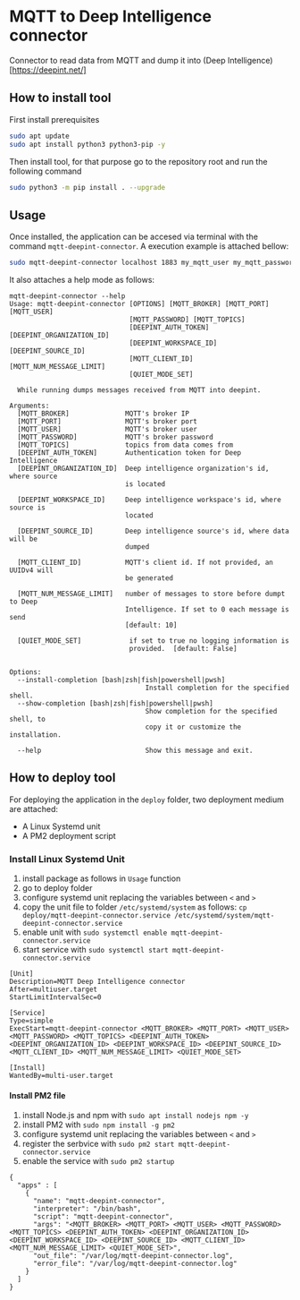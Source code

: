 # MQTT to Deep Intelligence connector

Connector to read data from MQTT and dump it into (Deep Intelligence)[https://deepint.net/]

## How to install tool

First install prerequisites
```bash
sudo apt update
sudo apt install python3 python3-pip -y
```
Then install tool, for that purpose go to the repository root and run the following command

```bash
sudo python3 -m pip install . --upgrade
```

## Usage

Once installed, the application can be accesed via terminal with the command `mqtt-deepint-connector`. A execution example is attached bellow:
```bash
sudo mqtt-deepint-connector localhost 1883 my_mqtt_user my_mqtt_password my_mqtt_channel1,mymqtt_channel2,my_mqtt_channel2 9CGcK2E3kStQD48eZNC09nkvj571hzVQFz-266zogxEb1kLHMEd1_1fQCRFrrimlRoizinLVv2r5peOWnHw65g 0000014729441860-c02e07b1-9dfcdc46-d0bh1467 0000017b8236f33d-ce2f5dba-bf4x21a4-34eb0562 00000a7c3b912f45-7118g293-aefb1518-71b2g442 example-id 0 FALSE
```

It also attaches a help mode as follows:
```
mqtt-deepint-connector --help
Usage: mqtt-deepint-connector [OPTIONS] [MQTT_BROKER] [MQTT_PORT] [MQTT_USER]
                              [MQTT_PASSWORD] [MQTT_TOPICS]
                              [DEEPINT_AUTH_TOKEN] [DEEPINT_ORGANIZATION_ID]
                              [DEEPINT_WORKSPACE_ID] [DEEPINT_SOURCE_ID]
                              [MQTT_CLIENT_ID] [MQTT_NUM_MESSAGE_LIMIT]
                              [QUIET_MODE_SET]

  While running dumps messages received from MQTT into deepint.

Arguments:
  [MQTT_BROKER]              MQTT's broker IP
  [MQTT_PORT]                MQTT's broker port
  [MQTT_USER]                MQTT's broker user
  [MQTT_PASSWORD]            MQTT's broker password
  [MQTT_TOPICS]              topics from data comes from
  [DEEPINT_AUTH_TOKEN]       Authentication token for Deep Intelligence
  [DEEPINT_ORGANIZATION_ID]  Deep intelligence organization's id, where source
                             is located

  [DEEPINT_WORKSPACE_ID]     Deep intelligence workspace's id, where source is
                             located

  [DEEPINT_SOURCE_ID]        Deep intelligence source's id, where data will be
                             dumped

  [MQTT_CLIENT_ID]           MQTT's client id. If not provided, an UUIDv4 will
                             be generated

  [MQTT_NUM_MESSAGE_LIMIT]   number of messages to store before dumpt to Deep
                             Intelligence. If set to 0 each message is send
                             [default: 10]

  [QUIET_MODE_SET]            if set to true no logging information is
                              provided.  [default: False]


Options:
  --install-completion [bash|zsh|fish|powershell|pwsh]
                                  Install completion for the specified shell.
  --show-completion [bash|zsh|fish|powershell|pwsh]
                                  Show completion for the specified shell, to
                                  copy it or customize the installation.

  --help                          Show this message and exit.
```

## How to deploy tool

For deploying the application in the `deploy` folder, two deployment medium are attached:
- A Linux Systemd unit
- A PM2 deployment script

### Install Linux Systemd Unit

1. install package as follows in `Usage` function
2. go to deploy folder
3. configure systemd unit replacing the variables between `<` and `>`
4. copy the unit file to folder `/etc/systemd/system` as follows: `cp deploy/mqtt-deepint-connector.service /etc/systemd/system/mqtt-deepint-connector.service`
5. enable unit with `sudo systemctl enable mqtt-deepint-connector.service`
6. start service with `sudo systemctl start mqtt-deepint-connector.service`

```
[Unit] 
Description=MQTT Deep Intelligence connector
After=multiuser.target
StartLimitIntervalSec=0 
 
[Service] 
Type=simple
ExecStart=mqtt-deepint-connector <MQTT_BROKER> <MQTT_PORT> <MQTT_USER> <MQTT_PASSWORD> <MQTT_TOPICS> <DEEPINT_AUTH_TOKEN> <DEEPINT_ORGANIZATION_ID> <DEEPINT_WORKSPACE_ID> <DEEPINT_SOURCE_ID> <MQTT_CLIENT_ID> <MQTT_NUM_MESSAGE_LIMIT> <QUIET_MODE_SET> 
 
[Install] 
WantedBy=multi-user.target
```

#### Install PM2 file

1. install Node.js and npm with `sudo apt install nodejs npm -y`
2. install PM2 with `sudo npm install -g pm2`
3. configure systemd unit replacing the variables between `<` and `>`
4. register the serbvice with `sudo pm2 start mqtt-deepint-connector.service`
5. enable the service with `sudo pm2 startup`

```
{
  "apps" : [
    {
      "name": "mqtt-deepint-connector",
      "interpreter": "/bin/bash",
      "script": "mqtt-deepint-connector",
      "args": "<MQTT_BROKER> <MQTT_PORT> <MQTT_USER> <MQTT_PASSWORD> <MQTT_TOPICS> <DEEPINT_AUTH_TOKEN> <DEEPINT_ORGANIZATION_ID> <DEEPINT_WORKSPACE_ID> <DEEPINT_SOURCE_ID> <MQTT_CLIENT_ID> <MQTT_NUM_MESSAGE_LIMIT> <QUIET_MODE_SET>",
      "out_file": "/var/log/mqtt-deepint-connector.log",
      "error_file": "/var/log/mqtt-deepint-connector.log"
    }
  ]
}
```